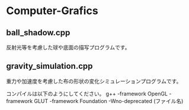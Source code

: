# Computer-Grafics
## ball_shadow.cpp
反射光等を考慮した球や底面の描写プログラムです。

## gravity_simulation.cpp
重力や加速度を考慮した布の形状の変化シミュレーションプログラムです。

コンパイルは以下のようにしてください。
g++ -framework OpenGL -framework GLUT -framework Foundation -Wno-deprecated (ファイル名)

